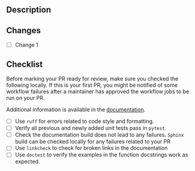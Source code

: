 ## Description
<!--Provide a brief description of the PR's purpose here. If your PR is supposed to fix an existing issue, use
a [keyword](https://docs.github.com/en/issues/tracking-your-work-with-issues/linking-a-pull-request-to-an-issue) to link your PR to the issue. -->

## Changes
<!--Notable changes that this PR has either accomplished or will accomplish. Feel free to add more lines to the itemized list
below. -->

  -  [ ] Change 1

## Checklist
Before marking your PR ready for review, make sure you checked the following locally. If this is your first PR, you might be notified of some workflow failures after a maintainer has approved the workflow jobs to be run on your PR. 

Additional information is available in the [documentation](https://toqito.readthedocs.io/en/latest/contributing.html#testing).

  -  [ ] Use `ruff` for errors related to code style and formatting.
  -  [ ] Verify all previous and newly added unit tests pass in `pytest`.
  -  [ ] Check the documentation build does not lead to any failures. `Sphinx` build can be checked locally for any failures related to your PR
  -  [ ] Use `linkcheck` to check for broken links in the documentation
  -  [ ] Use `doctest` to verify the examples in the function docstrings work as expected.
